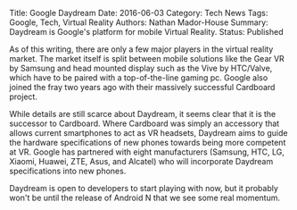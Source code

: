 Title: Google Daydream
Date: 2016-06-03
Category: Tech News
Tags: Google, Tech, Virtual Reality
Authors: Nathan Mador-House
Summary: Daydream is Google's platform for mobile Virtual Reality.
Status: Published

As of this writing, there are only a few major players in the virtual reality market. The market itself is split between mobile solutions like the Gear VR by Samsung and head mounted display such as the Vive by HTC/Valve, which have to be paired with a top-of-the-line gaming pc.
Google also joined the fray two years ago with their massively successful Cardboard project.

While details are still scarce about Daydream, it seems clear that it is the successor to Cardboard. Where Cardboard was simply an accessory that allows current smartphones to act as VR headsets, Daydream aims to guide the hardware specifications of new phones towards being more competent at VR.
Google has partnered with eight manufacturers (Samsung, HTC, LG, Xiaomi, Huawei, ZTE, Asus, and Alcatel) who will incorporate Daydream specifications into new phones.

Daydream is open to developers to start playing with now, but it probably won't be until the release of Android N that we see some real momentum.
